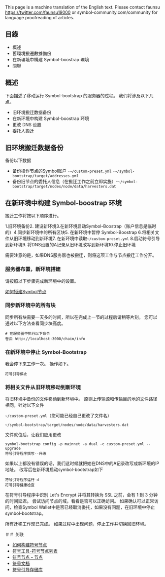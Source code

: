 This page is a machine translation of the English text.
Please contact faunsu https://twitter.com/faunsu19000 or symbol-community.com/community for language proofreading of articles.

## 目錄

- 概述
- 舊環境搬遷數據備份
- 在新環境中構建 Symbol-boostrap 環境
- 關聯

## 概述

下面描述了移动运行 Symbol-bootstrap 的服务器的过程。 我们将涉及以下几点。

- 旧环境搬迁数据备份
- 在新环境中构建 Symbol-boostrap 环境
- 更改 DNS 设置
- 委托人搬迁

## 旧环境搬迁数据备份

备份以下数据

- 备份操作节点的Symbol账户 -`~/custom-preset.yml` -`~/symbol-bootstrap/target/addresses.yml`
- 备份旧节点的委托人信息（在搬迁工作之前立即实施）-`~/symbol-bootstrap/target/nodes/node/data/harvesters.dat`

## 在新环境中构建 Symbol-boostrap 环境

搬迁工作将按以下顺序进行。

1.旧环境备份2. 建设新环境3.在新环境启动Symbol-Boostrap（账户信息是临时的）4.同步新环境中的所有区块5. 在新环境中暂停 Symbol-Boostrap 6.将相关文件从旧环境移动到新环境7. 在新环境中读取`~/custom-preset.yml` 8.启动符号引导到新环境9. 将DNS设置的A记录从旧环境改写到新环境10.停止旧环境

需要注意的是，如果DNS服务器也被搬迁，则将这项工作与节点搬迁工作分开。

### 服务器布置，新环境搭建

请按照以下步骤完成新环境中的设置。

[如何搭建Symbol节点](https://symbol-community.com/zh-Hant-TW/docs/25)

### 同步新环境中的所有块

同步所有块需要一天多的时间，所以在完成上一节的过程后请稍等片刻。 您可以通过以下方法查看同步块高度。

```狂欢
# 在服务器中执行以下命令
卷曲 http://localhost:3000/chain/info
```

### 在新环境中停止 Symbol-Bootstrap

我会停下来工作一次。 操作如下。

```狂欢
符号引导停止
```

### 将相关文件从旧环境移动到新环境

将旧环境中备份的文件移动到新环境中。 原则上传输源和传输目的地的文件路径相同，针对以下文件

`~/custom-preset.yml`（您可能已经自己更改了文件名）

`~/symbol-bootstrap/target/nodes/node/data/harvesters.dat`

文件就位后，让我们应用更改

```狂欢
symbol-bootstrap config -p mainnet -a dual -c custom-preset.yml --upgrade
符号引导程序撰写--升级
```

如果以上都没有错误的话，我们这时候就把她在DNS中的A记录改写成新环境的IP地址。 改写后在新环境启动symbol-bootstrap如下

```狂欢
符号引导程序运行-d
符号引导健康检查
```

在符号引导程序中识别 Let's Encrypt 并将其转换为 SSL 之前，会有 1 到 3 分钟的时间延迟。 尝试访问节点的域，看看是否可以正确访问。 如果确认可以正常访问，检查Symbol Wallet中是否已经取消委托，如果没有问题，在旧环境中停止symbol-bootstrap。

所有迁移工作现已完成。 如果过程中出现问题，停止工作并切换回旧环境。

＃＃ 关联

- [如何构建符号节点](https://symbol-community.com/zh-Hant-TW/docs/25)
- [符号工具-符号节点列表](https://symbol-tools.com/symbolTools/view/tool/nodeList.html)
- [符号节点 - 节点](https://symbol-tools.com/symbolTools/view/tool/nodeList.html)
- [符号文档](https://docs.symbol.dev/en/guides/network/running-a-symbol-node.html)
- [符号引导存储库](https://github.com/fboucquez/symbol-bootstrap)
